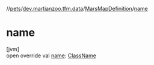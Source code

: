 //[pets](../../../index.md)/[dev.martianzoo.tfm.data](../index.md)/[MarsMapDefinition](index.md)/[name](name.md)

# name

[jvm]\
open override val [name](name.md): [ClassName](../../dev.martianzoo.tfm.pets.ast/-class-name/index.md)
